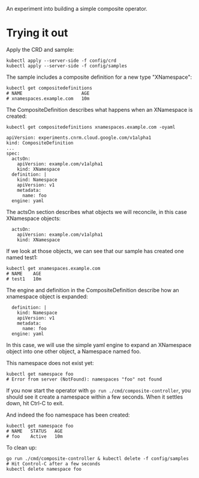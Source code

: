 An experiment into building a simple composite operator.

# Trying it out

Apply the CRD and sample:
```
kubectl apply --server-side -f config/crd
kubectl apply --server-side -f config/samples
```

The sample includes a composite definition for a new type "XNamespace":

```
kubectl get compositedefinitions
# NAME                      AGE
# xnamespaces.example.com   10m
```

The CompositeDefinition describes what happens when an XNamespace is created:

```
kubectl get compositedefinitions xnamespaces.example.com -oyaml
```
```
apiVersion: experiments.cnrm.cloud.google.com/v1alpha1
kind: CompositeDefinition
...  
spec:
  actsOn:
    apiVersion: example.com/v1alpha1
    kind: XNamespace
  definition: |
    kind: Namespace
    apiVersion: v1
    metadata:
      name: foo
  engine: yaml
```

The actsOn section describes what objects we will reconcile, in this case XNamespace objects:
```
  actsOn:
    apiVersion: example.com/v1alpha1
    kind: XNamespace
```

If we look at those objects, we can see that our sample has created one named test1:
```
kubectl get xnamespaces.example.com
# NAME    AGE
# test1   10m
```

The engine and definition in the CompositeDefinition describe how an xnamespace object is expanded:
```
  definition: |
    kind: Namespace
    apiVersion: v1
    metadata:
      name: foo
  engine: yaml
```

In this case, we will use the simple yaml engine to expand an XNamespace object into one other object, a Namespace named foo.

This namespace does not exist yet:
```
kubectl get namespace foo
# Error from server (NotFound): namespaces "foo" not found
```

If you now start the operator with `go run ./cmd/composite-controller`,  you should see it create a namespace within a few seconds.  When it settles down, hit Ctrl-C to exit.

And indeed the foo namespace has been created:
```
kubectl get namespace foo
# NAME   STATUS   AGE
# foo    Active   10m
```

To clean up:
```
go run ./cmd/composite-controller & kubectl delete -f config/samples
# Hit Control-C after a few seconds
kubectl delete namespace foo
```
